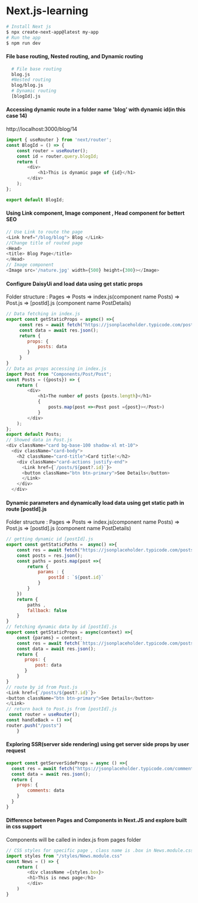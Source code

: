 # Next.js-learning
```bash
# Install Next js
$ npx create-next-app@latest my-app
# Run the app
$ npm run dev
```  
#### File base routing, Nested routing, and Dynamic routing 
```bash
  # File base routing   
  blog.js
  #Nested routing  
  blog/blog.js  
  # Dynamic routing  
  [blogId].js
```  
#### Accessing dynamic route in a folder name 'blog' with dynamic id(in this case 14)  
http://localhost:3000/blog/14
```js
import { useRouter } from 'next/router';
const BlogId = () => {
    const router = useRouter();
    const id = router.query.blogId;
    return (
        <div>
            <h1>This is dynamic page of {id}</h1>
        </div>
    );
};

export default BlogId;
```  
#### Using Link component, Image component , Head component for bettert SEO 
```js
// Use Link to route the page
<Link href="/blog/blog"> Blog </Link>
//Change title of routed page
<Head>
<title> Blog Page</title>
</Head>
// Image component 
<Image src='/nature.jpg' width={500} height={300}></Image>
```  
#### Configure DaisyUi and load data using get static props  
Folder structure : Pages => Posts => index.js(component name Posts) => Post.js => [postId].js (component name PostDetails)
```js
// Data fetching in index.js
export const getStaticProps = async() =>{
     const res = await fetch("https://jsonplaceholder.typicode.com/posts?_limit=10");
     const data = await res.json();
     return {
        props: {
            posts: data
        }
     }
}
// Data as props accessing in index.js
import Post from "Components/Post/Post";
const Posts = ({posts}) => {
    return (
        <div>
            <h1>The number of posts {posts.length}</h1>
            {
                posts.map(post =><Post post ={post}></Post>)
            }
        </div>
    );
};
export default Posts;
// Showed data in Post.js
<div className="card bg-base-100 shadow-xl mt-10">
  <div className="card-body">
    <h2 className="card-title">Card title!</h2>
    <div className="card-actions justify-end">
      <Link href={`/posts/${post?.id}`}>
      <button className="btn btn-primary">See Details</button>
      </Link>
    </div>
  </div>
```     
#### Dynamic parameters and dynamically load data using get static path in route [postId].js
Folder structure : Pages => Posts => index.js(component name Posts) => Post.js => [postId].js (component name PostDetails)
```js
// getting dynamic id [postId].js
export const getStaticPaths =  async() =>{
    const res = await fetch("https://jsonplaceholder.typicode.com/posts");
    const posts = res.json();
    const paths = posts.map(post =>{
        return {
            params : {
                postId : `${post.id}`
            }
        }
    })
    return {
        paths ,
        fallback: false
    }
}
// fetching dynamic data by id [postId].js
export const getStaticProps = async(context) =>{
    const {params} = context;
    const res = await fetch(`https://jsonplaceholder.typicode.com/posts/${params?.postId}`);
    const data = await res.json();
    return {
       props: {
           post: data
       }
    }
}
// route by id from Post.js  
<Link href={`/posts/${post?.id}`}>
<button className="btn btn-primary">See Details</button>
</Link>
// return back to Post.js from [postId].js 
 const router = useRouter();
const handleBack = () =>{
router.push("/posts")
    }
```  
#### Exploring SSR(server side rendering) using get server side props by user request   
```js
export const getServerSideProps = async () =>{
  const res = await fetch("https://jsonplaceholder.typicode.com/comments");
  const data = await res.json();
  return {
    props: {
        comments: data
    }
  }
}
```  
#### Difference between Pages and Components in Next.JS and explore built in css support  
Components will be called in index.js from pages folder  
```js
// CSS styles for specific page , class name is .box in News.module.css
import styles from "/styles/News.module.css"
const News = () => {
    return (
        <div className ={styles.box}>
        <h1>This is news page</h1>
        </div>
    )
} 
```  